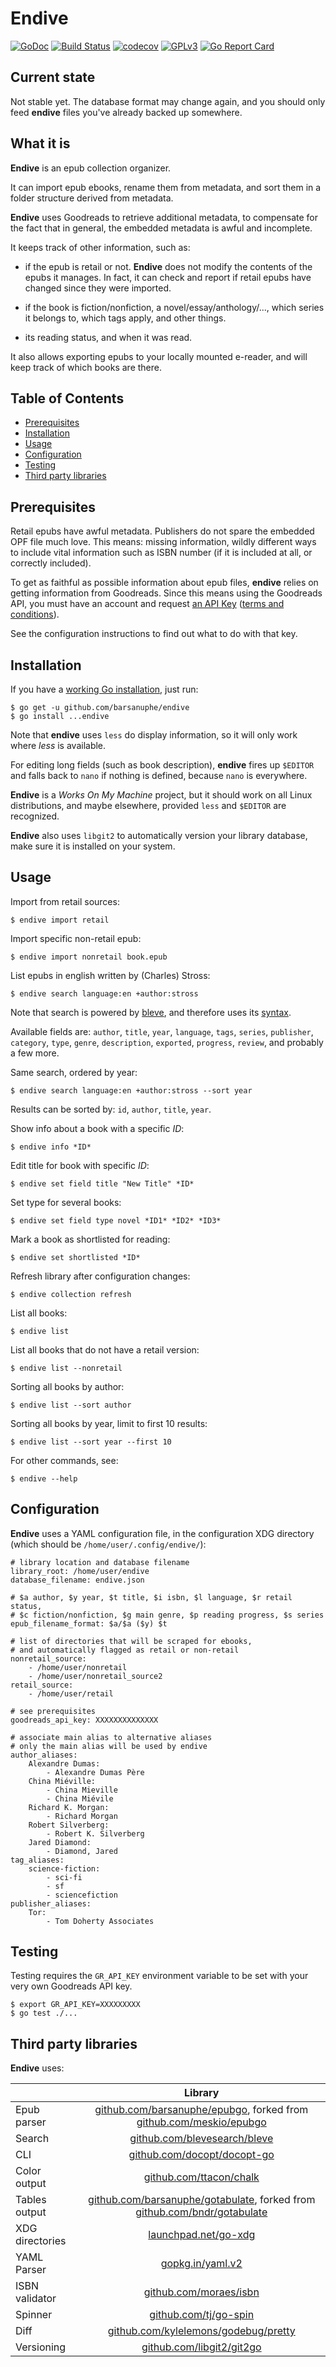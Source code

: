 # Endive

[![GoDoc](https://godoc.org/github.com/barsanuphe/endive?status.svg)](https://godoc.org/github.com/barsanuphe/endive)
[![Build Status](https://travis-ci.org/barsanuphe/endive.svg?branch=master)](https://travis-ci.org/barsanuphe/endive)
[![codecov](https://codecov.io/gh/barsanuphe/endive/branch/master/graph/badge.svg)](https://codecov.io/gh/barsanuphe/endive)
[![GPLv3](https://img.shields.io/badge/license-GPLv3-blue.svg)](http://www.gnu.org/licenses/gpl-3.0.en.html)
[![Go Report Card](https://goreportcard.com/badge/github.com/barsanuphe/endive)](https://goreportcard.com/report/github.com/barsanuphe/endive)

## Current state

Not stable yet. The database format may change again, and you should only feed 
**endive** files you've already backed up somewhere.

## What it is

**Endive** is an epub collection organizer.

It can import epub ebooks, rename them from metadata, and sort them in a folder
structure derived from metadata.

**Endive** uses Goodreads to retrieve additional metadata, to compensate for the
fact that in general, the embedded metadata is awful and incomplete.

It keeps track of other information, such as:

- if the epub is retail or not. 
**Endive** does not modify the contents of the epubs it manages.
In fact, it can check and report if retail epubs have changed since they were
imported.

- if the book is fiction/nonfiction, a novel/essay/anthology/..., which series 
it belongs to, which tags apply, and other things. 

- its reading status, and when it was read. 

It also allows exporting epubs to your locally mounted e-reader, and will keep
track of which books are there.

## Table of Contents

- [Prerequisites](#Prerequisites)
- [Installation](#installation)
- [Usage](#usage)
- [Configuration](#configuration)
- [Testing](#testing)
- [Third party libraries](#third-party-libraries)

## Prerequisites

Retail epubs have awful metadata.
Publishers do not spare the embedded OPF file much love.
This means: missing information, wildly different ways to include vital
information such as ISBN number (if it is included at all, or correctly
included).

To get as faithful as possible information about epub files, **endive** relies
on getting information from Goodreads.
Since this means using the Goodreads API, you must have an account and request
[an API Key](https://www.goodreads.com/api/keys)
([terms and conditions](https://www.goodreads.com/api/terms)).

See the configuration instructions to find out what to do with that key.

## Installation

If you have a [working Go installation](https://golang.org/doc/install), just 
run:

    $ go get -u github.com/barsanuphe/endive
    $ go install ...endive

Note that **endive** uses `less` do display information, so it will only work
where *less* is available.

For editing long fields (such as book description), **endive** fires up 
`$EDITOR` and falls back to `nano` if nothing is defined, because `nano` is 
everywhere.

**Endive** is a *Works On My Machine* project, but it should work on all Linux
distributions, and maybe elsewhere, provided `less` and `$EDITOR` are 
recognized.

**Endive** also uses `libgit2` to automatically version your library database, 
make sure it is installed on your system.

## Usage

Import from retail sources:

    $ endive import retail

Import specific non-retail epub:

    $ endive import nonretail book.epub

List epubs in english written by (Charles) Stross:

    $ endive search language:en +author:stross

Note that search is powered by [bleve](https://github.com/blevesearch/bleve),
and therefore uses its
[syntax](http://www.blevesearch.com/docs/Query-String-Query/).

Available fields are: `author`, `title`, `year`, `language`, `tags`, `series`,
`publisher`, `category`, `type`, `genre`, `description`, `exported`, `progress`, 
`review`, and probably a few more.

Same search, ordered by year:

    $ endive search language:en +author:stross --sort year

Results can be sorted by: `id`, `author`, `title`, `year`.

Show info about a book with a specific *ID*:

    $ endive info *ID*

Edit title for book with specific *ID*:

    $ endive set field title "New Title" *ID*
    
Set type for several books: 

    $ endive set field type novel *ID1* *ID2* *ID3*
    
Mark a book as shortlisted for reading:

    $ endive set shortlisted *ID*

Refresh library after configuration changes:

    $ endive collection refresh

List all books:

    $ endive list

List all books that do not have a retail version:

    $ endive list --nonretail

Sorting all books by author:

    $ endive list --sort author

Sorting all books by year, limit to first 10 results:

    $ endive list --sort year --first 10

For other commands, see:

    $ endive --help


## Configuration

**Endive** uses a YAML configuration file, in the configuration XDG directory
(which should be `/home/user/.config/endive/`):

    # library location and database filename
    library_root: /home/user/endive
    database_filename: endive.json

    # $a author, $y year, $t title, $i isbn, $l language, $r retail status,
	# $c fiction/nonfiction, $g main genre, $p reading progress, $s series
    epub_filename_format: $a/$a ($y) $t

    # list of directories that will be scraped for ebooks,
    # and automatically flagged as retail or non-retail
    nonretail_source:
        - /home/user/nonretail
        - /home/user/nonretail_source2
    retail_source:
        - /home/user/retail

    # see prerequisites
    goodreads_api_key: XXXXXXXXXXXXXX

    # associate main alias to alternative aliases
    # only the main alias will be used by endive
    author_aliases:
        Alexandre Dumas:
            - Alexandre Dumas Père
        China Miéville:
            - China Mieville
            - China Miévile
        Richard K. Morgan:
            - Richard Morgan
        Robert Silverberg:
            - Robert K. Silverberg
        Jared Diamond:
            - Diamond, Jared
    tag_aliases:
        science-fiction:
            - sci-fi
            - sf
            - sciencefiction
    publisher_aliases:
        Tor:
            - Tom Doherty Associates

## Testing

Testing requires the `GR_API_KEY` environment variable to be set with your very
own Goodreads API key.

    $ export GR_API_KEY=XXXXXXXXX
    $ go test ./...


## Third party libraries

**Endive** uses:

|                 | Library       |
| --------------- |:-------------:|
| Epub parser     | [github.com/barsanuphe/epubgo](https://github.com/barsanuphe/epubgo), forked from [github.com/meskio/epubgo](https://github.com/meskio/epubgo)             |
| Search          | [github.com/blevesearch/bleve](https://github.com/blevesearch/bleve) |
| CLI             | [github.com/docopt/docopt-go](https://github.com/docopt/docopt-go)     |
| Color output    | [github.com/ttacon/chalk](https://github.com/ttacon/chalk)           |
| Tables output   | [github.com/barsanuphe/gotabulate](https://github.com/barsanuphe/gotabulate), forked from [github.com/bndr/gotabulate](https://github.com/bndr/gotabulate) |
| XDG directories | [launchpad.net/go-xdg](https://launchpad.net/go-xdg)                 |
| YAML Parser     | [gopkg.in/yaml.v2](https://github.com/go-yaml/yaml)             |
| ISBN validator  | [github.com/moraes/isbn](https://github.com/moraes/isbn)             |
| Spinner         | [github.com/tj/go-spin](https://github.com/tj/go-spin)               |
| Diff            | [github.com/kylelemons/godebug/pretty](https://github.com/kylelemons/godebug/pretty)               |
| Versioning      | [github.com/libgit2/git2go](https://github.com/libgit2/git2go)               |
